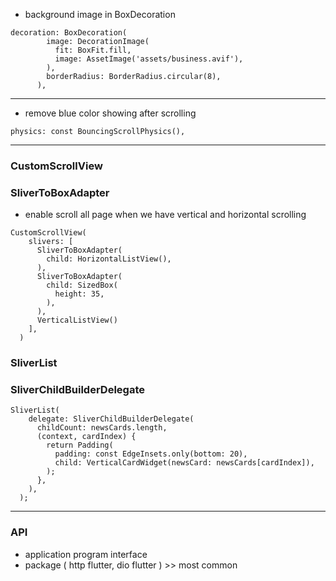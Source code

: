 - background image in BoxDecoration

```
decoration: BoxDecoration(
        image: DecorationImage(
          fit: BoxFit.fill,
          image: AssetImage('assets/business.avif'),
        ),
        borderRadius: BorderRadius.circular(8),
      ),
```

---
- remove blue color showing after scrolling
```
physics: const BouncingScrollPhysics(),
```

---
### CustomScrollView
### SliverToBoxAdapter
- enable scroll all page when we have vertical and horizontal scrolling
```
CustomScrollView(
    slivers: [
      SliverToBoxAdapter(
        child: HorizontalListView(),
      ),
      SliverToBoxAdapter(
        child: SizedBox(
          height: 35,
        ),
      ),
      VerticalListView()
    ],
  )
```

### SliverList
### SliverChildBuilderDelegate
```
SliverList(
    delegate: SliverChildBuilderDelegate(
      childCount: newsCards.length,
      (context, cardIndex) {
        return Padding(
          padding: const EdgeInsets.only(bottom: 20),
          child: VerticalCardWidget(newsCard: newsCards[cardIndex]),
        );
      },
    ),
  );
```

---
### API
- application program interface
- package ( http flutter, dio flutter ) >> most common